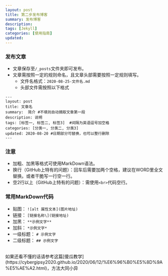 ```yaml
---  
layout: post   
title: 第二步发布博客   
summary: 发布博客
description:    
tags: [Jekyll]   
categories: [使用指南]   
updated: 
---
```


### 发布文章
- 文章保存至`/_posts`文件夹即可发布。
- 文章需按照一定的规则命名，且文章头部需要按照一定规则填写。
	- 文件名格式：`2020-08-25-文件名.md`
	- 头部文件需按照以下格式
```
---  
layout: post   
title: 文章名   
summary:  简介 #不填则自动摘取文章第一段   
description: 说明   
tags: [标签一, 标签二, 标签3]  #间隔为英语逗号加空格   
categories: [分类一, 分类二, 分类3]   
updated: 2020-08-20 #日期部分可替换，也可以整行删除  
---
```

### 注意
- 加粗、加黑等格式可使用MarkDown语法。
- 换行（GitHub上特有的问题）：回车后需要加两个空格，建议在WORD里全文替换。或者干脆写一行空一行。
- 空2行以上（GitHub上特有的问题）：需使用`<br>`代码空行。

### 常用MarkDown代码
- 贴图： `![alt 属性文本](图片地址)`  
- 链接： `[链接名称\](链接地址)`
- 加黑： `**示例文字**`
- 加斜： `*示例文字*`
- 一级标题： `# 示例文字 `
- 二级标题： `## 示例文字`

<br>
如果还看不懂的话请参考这篇[傻瓜教学](https://cybergipsy2020.github.io/2020/06/12/%E6%96%B0%E5%8D%9A%E5%AE%A2.html)，方法大同小异